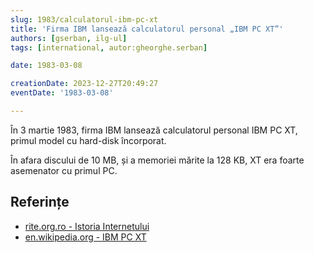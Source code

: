 ```yaml
---
slug: 1983/calculatorul-ibm-pc-xt
title: 'Firma IBM lansează calculatorul personal „IBM PC XT”'
authors: [gserban, ilg-ul]
tags: [international, autor:gheorghe.serban]

date: 1983-03-08

creationDate: 2023-12-27T20:49:27
eventDate: '1983-03-08'

---
```


În 3 martie 1983, firma IBM lansează calculatorul personal IBM PC XT, primul
model cu hard-disk încorporat.

<!-- truncate -->

În afara discului de 10 MB, și a memoriei mărite la 128 KB,
XT era foarte asemenator cu primul PC.

## Referințe

- [rite.org.ro - Istoria Internetului](https://rite.org.ro/istoria-internetului/)
- [en.wikipedia.org - IBM PC XT](https://en.wikipedia.org/wiki/IBM_Personal_Computer_XT)
